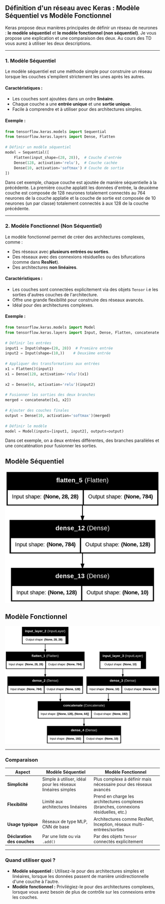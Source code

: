 ## **Définition d'un réseau avec Keras : Modèle Séquentiel vs Modèle Fonctionnel**

Keras propose deux manières principales de définir un réseau de neurones : **le modèle séquentiel** et **le modèle fonctionnel (non séquentiel)**.
Je vous propose une explication et une comparaison des deux.
Au cours des TD vous aurez à utiliser les deux descriptions.

---

### **1. Modèle Séquentiel**
Le modèle séquentiel est une méthode simple pour construire un réseau lorsque les couches s'empilent strictement les unes après les autres.

#### **Caractéristiques :**
- Les couches sont ajoutées dans un ordre **linéaire**.
- Chaque couche a une **entrée unique** et une **sortie unique**.
- Facile à comprendre et à utiliser pour des architectures simples.

#### **Exemple :**
```python
from tensorflow.keras.models import Sequential
from tensorflow.keras.layers import Dense, Flatten

# Définir un modèle séquentiel
model = Sequential([
    Flatten(input_shape=(28, 28)),  # Couche d'entrée
    Dense(128, activation='relu'),  # Couche cachée
    Dense(10, activation='softmax') # Couche de sortie
])
```

Dans cet exemple, chaque couche est ajoutée de manière séquentielle à la précédente. La première couche applatit les données d'entrée, la deuxième couche est composée de 128 neurones totalement connectés au 764 neurones de la couche applatie et la couche de sortie est composée de 10 neurones (un par classe) totalement connectés à aux 128 de la couche précédente.

---

### **2. Modèle Fonctionnel (Non Séquentiel)**
Le modèle fonctionnel permet de créer des architectures complexes, comme :
- Des réseaux avec **plusieurs entrées ou sorties**.
- Des réseaux avec des connexions résiduelles ou des bifurcations (comme dans **ResNet**).
- Des architectures **non linéaires**.

#### **Caractéristiques :**
- Les couches sont connectées explicitement via des objets `Tensor` i.e les sorties d'autres couches de l'architecture.
- Offre une grande flexibilité pour construire des réseaux avancés.
- Idéal pour des architectures complexes.

#### **Exemple :**
```python
from tensorflow.keras.models import Model
from tensorflow.keras.layers import Input, Dense, Flatten, concatenate

# Définir les entrées
input1 = Input(shape=(28, 28))  # Première entrée
input2 = Input(shape=(10,))    # Deuxième entrée 

# Appliquer des transformations aux entrées
x1 = Flatten()(input1)
x1 = Dense(128, activation='relu')(x1)

x2 = Dense(64, activation='relu')(input2)

# Fusionner les sorties des deux branches
merged = concatenate([x1, x2])

# Ajouter des couches finales
output = Dense(10, activation='softmax')(merged)

# Définir le modèle
model = Model(inputs=[input1, input2], outputs=output)
```

Dans cet exemple, on a deux entrées différentes, des branches parallèles et une concaténation pour fusionner les sorties.

## Modèle Séquentiel
![Modèle Séquentiel](./images/sequential_model.png "Architecture du modèle séquentiel")

## Modèle Fonctionnel
![Modèle Fonctionnel](./images/functional_model.png "Architecture du modèle fonctionnel")


---

### **Comparaison**

| **Aspect**                | **Modèle Séquentiel**                                         | **Modèle Fonctionnel**                                      |
|---------------------------|-------------------------------------------------------------|------------------------------------------------------------|
| **Simplicité**            | Simple à utiliser, idéal pour les réseaux linéaires simples | Plus complexe à définir mais nécessaire pour des réseaux avancés |
| **Flexibilité**           | Limité aux architectures linéaires                          | Prend en charge les architectures complexes (branches, connexions résiduelles, etc.) |
| **Usage typique**         | Réseaux de type MLP, CNN de base                            | Architectures comme ResNet, Inception, réseaux multi-entrées/sorties |
| **Déclaration des couches** | Par une liste ou via `.add()`                              | Par des objets `Tensor` connectés explicitement             |

---

### **Quand utiliser quoi ?**
- **Modèle séquentiel :** Utilisez-le pour des architectures simples et linéaires, lorsque les données passent de manière unidirectionnelle d'une couche à l'autre.
- **Modèle fonctionnel :** Privilégiez-le pour des architectures complexes, lorsque vous avez besoin de plus de contrôle sur les connexions entre les couches.
